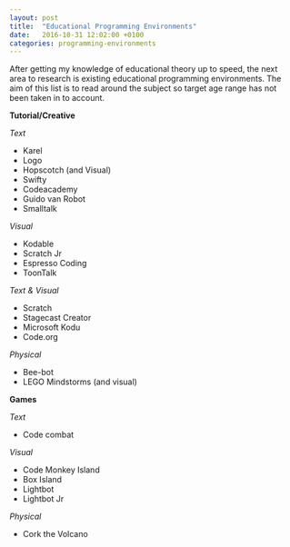 ```yaml
---
layout: post
title:  "Educational Programming Environments"
date:   2016-10-31 12:02:00 +0100
categories: programming-environments
---
```


After getting my knowledge of educational theory up to speed, the next area to research is existing educational programming environments. The aim of this list is to read around the subject so target age range has not been taken in to account.

**Tutorial/Creative**

*Text*

- Karel
- Logo
- Hopscotch (and Visual)
- Swifty
- Codeacademy
- Guido van Robot
- Smalltalk

*Visual*

- Kodable
- Scratch Jr
- Espresso Coding
- ToonTalk

*Text & Visual*

- Scratch
- Stagecast Creator
- Microsoft Kodu
- Code.org

*Physical*

- Bee-bot
- LEGO Mindstorms (and visual)

**Games**

*Text*

- Code combat

*Visual*

- Code Monkey Island
- Box Island
- Lightbot
- Lightbot Jr

*Physical*

- Cork the Volcano
